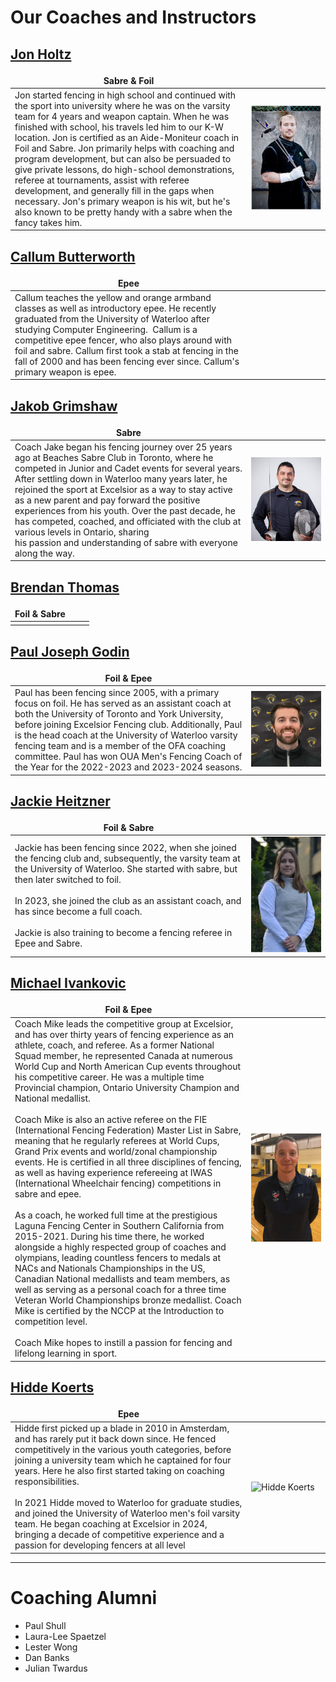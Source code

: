 # Our Coaches and Instructors

<style>
table {
	width: auto;
	border: none !important;
}
table th:first-of-type {
	width: 75%;
	border: none !important;
}
table th:nth-of-type(2) {
	width: 25%;
	border: none !important;
}
</style>
## [Jon Holtz](mailto:jon@excelsiorfencing.ca)

| Sabre & Foil                                                                                                                                                                                                                                                                                                                                                                                                                                                                                                                                                                                                                                                  |                                                          |
| ------------------------------------------------------------------------------------------------------------------------------------------------------------------------------------------------------------------------------------------------------------------------------------------------------------------------------------------------------------------------------------------------------------------------------------------------------------------------------------------------------------------------------------------------------------------------------------------------------------------------------------------------------------- | -------------------------------------------------------- |
| Jon started fencing in high school and continued with the sport into university where he was on the varsity team for 4 years and weapon captain. When he was finished with school, his travels led him to our K-W location. Jon is certified as an Aide-Moniteur coach in Foil and Sabre. Jon primarily helps with coaching and program development, but can also be persuaded to give private lessons, do high-school demonstrations, referee at tournaments, assist with referee development, and generally fill in the gaps when necessary. Jon's primary weapon is his wit, but he's also known to be pretty handy with a sabre when the fancy takes him. | [![jon](images/coaches/jon.jpg)](images/coaches/jon.jpg) |

## [Callum Butterworth](mailto:callum@excelsiorfencing.ca)

| Epee                                                                                                                                                                                                                                                                                                                                                                                     |     |
| ---------------------------------------------------------------------------------------------------------------------------------------------------------------------------------------------------------------------------------------------------------------------------------------------------------------------------------------------------------------------------------------- | --- |
| Callum teaches the yellow and orange armband classes as well as introductory epee. He recently graduated from the University of Waterloo after studying Computer Engineering.  Callum is a competitive epee fencer, who also plays around with foil and sabre. Callum first took a stab at fencing in the fall of 2000 and has been fencing ever since. Callum's primary weapon is epee. |     |

## [Jakob Grimshaw](mailto:jake@excelsiorfencing.ca)

| Sabre                                                                                                                                                                                                                                                                                                                                                                                                                                                                                                                                 |                                                                                               |
| ------------------------------------------------------------------------------------------------------------------------------------------------------------------------------------------------------------------------------------------------------------------------------------------------------------------------------------------------------------------------------------------------------------------------------------------------------------------------------------------------------------------------------------- | --------------------------------------------------------------------------------------------- |
| Coach Jake began his fencing journey over 25 years ago at Beaches Sabre Club in Toronto, where he competed in Junior and Cadet events for several years. After settling down in Waterloo many years later, he rejoined the sport at Excelsior as a way to stay active as a new parent and pay forward the positive experiences from his youth. Over the past decade, he has competed, coached, and officiated with the club at various levels in Ontario, sharing his passion and understanding of sabre with everyone along the way. | [![Jacob_Grimshaw.png](images/coaches/Jacob_Grimshaw.png)](images/coaches/Jacob_Grimshaw.png) |

## [Brendan Thomas](mailto:brendan@excelsiorfencing.ca)

| Foil & Sabre |     |
| ------------ | --- |
|              |     |

## [Paul Joseph Godin](mailto:paul.joseph.godin@gmail.com)

| Foil & Epee                                                                                                                                                                                                                                                                                                                                                                                                                        |                                                                                   |
| ---------------------------------------------------------------------------------------------------------------------------------------------------------------------------------------------------------------------------------------------------------------------------------------------------------------------------------------------------------------------------------------------------------------------------------- | --------------------------------------------------------------------------------- |
| Paul has been fencing since 2005, with a primary focus on foil. He has served as an assistant coach at both the University of Toronto and York University, before joining Excelsior Fencing club. Additionally, Paul is the head coach at the University of Waterloo varsity fencing team and is a member of the OFA coaching committee. Paul has won OUA Men's Fencing Coach of the Year for the 2022-2023 and 2023-2024 seasons. | [![Paul_Godin.png](images/coaches/Paul_Godin.png)](images/coaches/Paul_Godin.png) |

## [Jackie Heitzner](mailto:jackieheitzner1414@gmail.com)

| Foil & Sabre                                                                                                                                                                                                                                                                                                                                                                 |                                                                                                  |
| ---------------------------------------------------------------------------------------------------------------------------------------------------------------------------------------------------------------------------------------------------------------------------------------------------------------------------------------------------------------------------- | ------------------------------------------------------------------------------------------------ |
| Jackie has been fencing since 2022, when she joined the fencing club and, subsequently, the varsity team at the University of Waterloo. She started with sabre, but then later switched to foil.<br><br>In 2023, she joined the club as an assistant coach, and has since become a full coach.<br><br>Jackie is also training to become a fencing referee in Epee and Sabre. | [![Jackie_Heitzner.png](images/coaches/Jackie_Heitzner.png)](images/coaches/Jackie_Heitzner.png) |

## [Michael Ivankovic](mailto:michael.ivankovic@gmail.com)

| Foil & Epee                                                                                                                                                                                                                                                                                                                                                                                                                                                                                                                                                                                                                                                                                                                                                                                                                                                                                                                                                                                                                                                                                                                                                                                                                                                                                                                                                                                                                   |                                                                                                        |
| ----------------------------------------------------------------------------------------------------------------------------------------------------------------------------------------------------------------------------------------------------------------------------------------------------------------------------------------------------------------------------------------------------------------------------------------------------------------------------------------------------------------------------------------------------------------------------------------------------------------------------------------------------------------------------------------------------------------------------------------------------------------------------------------------------------------------------------------------------------------------------------------------------------------------------------------------------------------------------------------------------------------------------------------------------------------------------------------------------------------------------------------------------------------------------------------------------------------------------------------------------------------------------------------------------------------------------------------------------------------------------------------------------------------------------- | ------------------------------------------------------------------------------------------------------ |
| Coach Mike leads the competitive group at Excelsior, and has over thirty years of fencing experience as an athlete, coach, and referee. As a former National Squad member, he represented Canada at numerous World Cup and North American Cup events throughout his competitive career. He was a multiple time Provincial champion, Ontario University Champion and National medallist.<br><br>Coach Mike is also an active referee on the FIE (International Fencing Federation) Master List in Sabre, meaning that he regularly referees at World Cups, Grand Prix events and world/zonal championship events. He is certified in all three disciplines of fencing, as well as having experience refereeing at IWAS (International Wheelchair fencing) competitions in sabre and epee.<br><br>As a coach, he worked full time at the prestigious Laguna Fencing Center in Southern California from 2015-2021. During his time there, he worked alongside a highly respected group of coaches and olympians, leading countless fencers to medals at NACs and Nationals Championships in the US, Canadian National medallists and team members, as well as serving as a personal coach for a three time Veteran World Championships bronze medallist. Coach Mike is certified by the NCCP at the Introduction to competition level. <br><br>Coach Mike hopes to instill a passion for fencing and lifelong learning in sport. | [![Michael_Ivankovic.jpg](images/coaches/Michael_Ivankovic.jpg)](images/coaches/Michael_Ivankovic.jpg) |

## [Hidde Koerts](mailto:hkoerts@uwaterloo.ca)

| Epee                                                                                                                                                                                                                                                                                                                                                                                                                                                                                                                                                          |                                    |
| ------------------------------------------------------------------------------------------------------------------------------------------------------------------------------------------------------------------------------------------------------------------------------------------------------------------------------------------------------------------------------------------------------------------------------------------------------------------------------------------------------------------------------------------------------------- | ---------------------------------- |
| Hidde first picked up a blade in 2010 in Amsterdam, and has rarely put it back down since. He fenced competitively in the various youth categories, before joining a university team which he captained for four years. Here he also first started taking on coaching responsibilities.  <br>  <br>In 2021 Hidde moved to Waterloo for graduate studies, and joined the University of Waterloo men's foil varsity team. He began coaching at Excelsior in 2024, bringing a decade of competitive experience and a passion for developing fencers at all level | ![Hidde Koerts](Hidde_Koerts.jpeg) |


---

# Coaching Alumni

- Paul Shull  
- Laura-Lee Spaetzel  
- Lester Wong  
- Dan Banks  
- Julian Twardus
